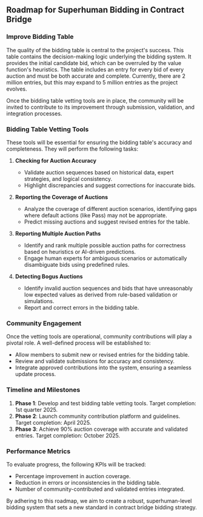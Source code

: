 ## Roadmap for Superhuman Bidding in Contract Bridge

### Improve Bidding Table
The quality of the bidding table is central to the project's success. This table contains the decision-making logic underlying the bidding system. It provides the initial candidate bid, which can be overruled by the value function's heuristics. The table includes an entry for every bid of every auction and must be both accurate and complete. Currently, there are 2 million entries, but this may expand to 5 million entries as the project evolves.

Once the bidding table vetting tools are in place, the community will be invited to contribute to its improvement through submission, validation, and integration processes.

### Bidding Table Vetting Tools
These tools will be essential for ensuring the bidding table's accuracy and completeness. They will perform the following tasks:

1. **Checking for Auction Accuracy**
   - Validate auction sequences based on historical data, expert strategies, and logical consistency.
   - Highlight discrepancies and suggest corrections for inaccurate bids.

2. **Reporting the Coverage of Auctions**
   - Analyze the coverage of different auction scenarios, identifying gaps where default actions (like Pass) may not be appropriate.
   - Predict missing auctions and suggest revised entries for the table.

3. **Reporting Multiple Auction Paths**
   - Identify and rank multiple possible auction paths for correctness based on heuristics or AI-driven predictions.
   - Engage human experts for ambiguous scenarios or automatically disambiguate bids using predefined rules.

4. **Detecting Bogus Auctions**
   - Identify invalid auction sequences and bids that have unreasonably low expected values as derived from rule-based validation or simulations.
   - Report and correct errors in the bidding table.

### Community Engagement
Once the vetting tools are operational, community contributions will play a pivotal role. A well-defined process will be established to:
   - Allow members to submit new or revised entries for the bidding table.
   - Review and validate submissions for accuracy and consistency.
   - Integrate approved contributions into the system, ensuring a seamless update process.

### Timeline and Milestones
1. **Phase 1**: Develop and test bidding table vetting tools. Target completion: 1st quarter 2025.
2. **Phase 2**: Launch community contribution platform and guidelines. Target completion: April 2025.
3. **Phase 3**: Achieve 90% auction coverage with accurate and validated entries. Target completion: October 2025.

### Performance Metrics
To evaluate progress, the following KPIs will be tracked:
   - Percentage improvement in auction coverage.
   - Reduction in errors or inconsistencies in the bidding table.
   - Number of community-contributed and validated entries integrated.

By adhering to this roadmap, we aim to create a robust, superhuman-level bidding system that sets a new standard in contract bridge bidding strategy.

